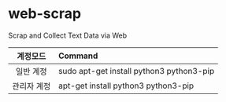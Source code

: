 # web-scrap
Scrap and Collect Text Data via Web

|계정모드|Command| 
|:-------:|:--------|
|일반 계정|sudo apt-get install python3 python3-pip|
|관리자 계정|apt-get install python3 python3-pip|
